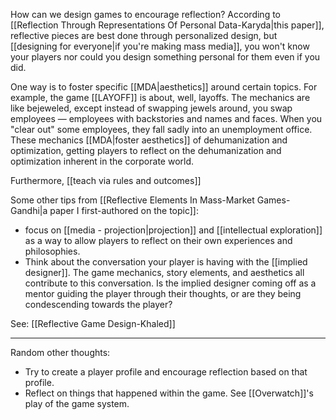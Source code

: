 How can we design games to encourage reflection? According to [[Reflection Through Representations Of Personal Data-Karyda|this paper]], reflective pieces are best done through personalized design, but [[designing for everyone|if you're making mass media]], you won't know your players nor could you design something personal for them even if you did.

One way is to foster specific [[MDA|aesthetics]] around certain topics. For example, the game [[LAYOFF]] is about, well, layoffs. The mechanics are like bejeweled, except instead of swapping jewels around, you swap employees — employees with backstories and names and faces. When you "clear out" some employees, they fall sadly into an unemployment office. These mechanics [[MDA|foster aesthetics]] of dehumanization and optimization, getting players to reflect on the dehumanization and optimization inherent in the corporate world.

Furthermore, [[teach via rules and outcomes]]

Some other tips from [[Reflective Elements In Mass-Market Games-Gandhi|a paper I first-authored on the topic]]:

 - focus on [[media - projection|projection]] and [[intellectual exploration]] as a way to allow players to reflect on their own experiences and philosophies.
 - Think about the conversation your player is having with the [[implied designer]]. The game mechanics, story elements, and aesthetics all contribute to this conversation. Is the implied designer coming off as a mentor guiding the player through their thoughts, or are they being condescending towards the player?

See: [[Reflective Game Design-Khaled]]

---------

Random other thoughts:

 - Try to create a player profile and encourage reflection based on that profile.
 - Reflect on things that happened within the game. See [[Overwatch]]'s play of the game system.
